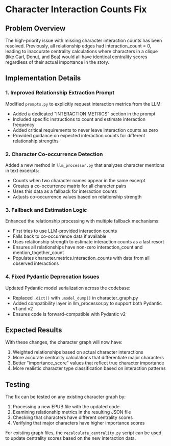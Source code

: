 # Character Interaction Counts Fix

## Problem Overview

The high-priority issue with missing character interaction counts has been resolved. Previously, all relationship edges had interaction_count = 0, leading to inaccurate centrality calculations where characters in a clique (like Carl, Donut, and Bea) would all have identical centrality scores regardless of their actual importance in the story.

## Implementation Details

### 1. Improved Relationship Extraction Prompt

Modified `prompts.py` to explicitly request interaction metrics from the LLM:

- Added a dedicated "INTERACTION METRICS" section in the prompt
- Included specific instructions to count and estimate interaction frequency
- Added critical requirements to never leave interaction counts as zero
- Provided guidance on expected interaction counts for different relationship strengths

### 2. Character Co-occurrence Detection

Added a new method in `llm_processor.py` that analyzes character mentions in text excerpts:

- Counts when two character names appear in the same excerpt
- Creates a co-occurrence matrix for all character pairs
- Uses this data as a fallback for interaction counts
- Adjusts co-occurrence values based on relationship strength

### 3. Fallback and Estimation Logic

Enhanced the relationship processing with multiple fallback mechanisms:

- First tries to use LLM-provided interaction counts
- Falls back to co-occurrence data if available
- Uses relationship strength to estimate interaction counts as a last resort
- Ensures all relationships have non-zero interaction_count and mention_together_count
- Populates character.metrics.interaction_counts with data from all observed interactions

### 4. Fixed Pydantic Deprecation Issues

Updated Pydantic model serialization across the codebase:

- Replaced `.dict()` with `.model_dump()` in character_graph.py
- Added compatibility layer in llm_processor.py to support both Pydantic v1 and v2
- Ensures code is forward-compatible with Pydantic v2

## Expected Results

With these changes, the character graph will now have:

1. Weighted relationships based on actual character interactions
2. More accurate centrality calculations that differentiate major characters
3. Better "importance_score" values that reflect true character importance
4. More realistic character type classification based on interaction patterns

## Testing

The fix can be tested on any existing character graph by:

1. Processing a new EPUB file with the updated code
2. Examining relationship metrics in the resulting JSON file
3. Checking that characters have different centrality scores
4. Verifying that major characters have higher importance scores

For existing graph files, the `recalculate_centrality.py` script can be used to update centrality scores based on the new interaction data.